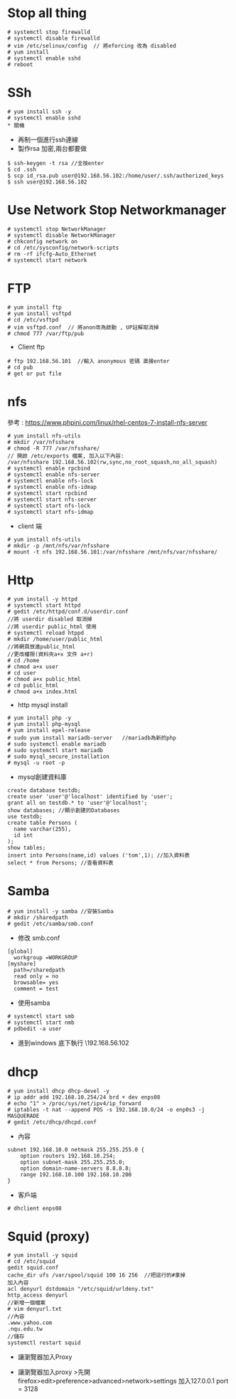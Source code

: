 # Stop all thing 

```
# systemctl stop firewalld
# systemctl disable firewalld
# vim /etc/selinux/config  // 將eforcing 改為 disabled
# yum install 
# systemctl enable sshd
# reboot
```

# SSh


```
# yum install ssh -y
# systemctl enable sshd 
* 關機
```

* 再制一個進行ssh連線
* 製作rsa 加密,兩台都要做

```
$ ssh-keygen -t rsa //全按enter
$ cd .ssh
$ scp id_rsa.pub user@192.168.56.102:/home/user/.ssh/authorized_keys
$ ssh user@192.168.56.102
```

# Use Network Stop Networkmanager

```
# systemctl stop NetworkManager
# systemctl disable NetworkManager
# chkconfig network on
# cd /etc/sysconfig/network-scripts
# rm -rf ifcfg-Auto_Ethernet
# systemctl start network
```

# FTP

```
# yum install ftp
# yum install vsftpd
# cd /etc/vsftpd
# vim vsftpd.conf  // 將anon改為啟動 , UP註解取消掉
# chmod 777 /var/ftp/pub 
```

* Client ftp
```
# ftp 192.168.56.101  //輸入 anonymous 密碼 直接enter
# cd pub 
# get or put file
```

# nfs
參考 : https://www.phpini.com/linux/rhel-centos-7-install-nfs-server
```
# yum install nfs-utils
# mkdir /var/nfsshare
# chmod -R 777 /var/nfsshare/
// 開啟 /etc/exports 檔案, 加入以下內容:
/var/nfsshare 192.168.56.102(rw,sync,no_root_squash,no_all_squash)
# systemctl enable rpcbind
# systemctl enable nfs-server
# systemctl enable nfs-lock
# systemctl enable nfs-idmap
# systemctl start rpcbind
# systemctl start nfs-server
# systemctl start nfs-lock
# systemctl start nfs-idmap
```


* client 端
```
# yum install nfs-utils
# mkdir -p /mnt/nfs/var/nfsshare
# mount -t nfs 192.168.56.101:/var/nfsshare /mnt/nfs/var/nfsshare/
```


# Http

```
# yum install -y httpd
# systemctl start httpd
# gedit /etc/httpd/conf.d/userdir.conf
//將 userdir disabled 取消掉
//將 userdir public_html 使用
# systemctl reload htppd
# mkdir /home/user/public_html
//將網頁放進public_html
//更改權限(資料夾a+x 文件 a+r)
# cd /home
# chmod a+x user
# cd user
# chmod a+x public_html
# cd public_html
# chmod a+x index.html
```

* http mysql install 

```
# yum install php -y
# yum install php-mysql
# yum install epel-release
# sudo yum install mariadb-server   //mariadb為新的php
# sudo systemctl enable mariadb
# sudo systemctl start mariadb
# sudo mysql_secure_installation
# mysql -u root -p
```

* mysql創建資料庫

```
create database testdb;
create user 'user'@'localhost' identified by 'user';
grant all on testdb.* to 'user'@'localhost';
show databases; //顯示創建的Databases
use testdb;
create table Persons (
  name varchar(255),
  id int
);
show tables;
insert into Persons(name,id) values ('tom',1); //加入資料表
select * from Persons; //查看資料表
```

# Samba

```
# yum install -y samba //安裝Samba
# mkdir /sharedpath 
# gedit /etc/samba/smb.conf
```

* 修改 smb.conf

```
[global]
  workgroup =WORKGROUP
[myshare]
  path=/sharedpath
  read only = no
  browsable= yes
  comment = test
```

* 使用samba

```
# systemctl start smb
# systemctl start nmb
# pdbedit -a user
```

* 進到windows 底下執行 \\192.168.56.102

# dhcp 

```
# yum install dhcp dhcp-devel -y
# ip addr add 192.168.10.254/24 brd + dev enps08
# echo "1" > /proc/sys/net/ipv4/ip_forward 
# iptables -t nat --append POS -s 192.168.10.0/24 -o enp0s3 -j MASQUERADE
# gedit /etc/dhcp/dhcpd.conf
```
* 內容

```
subnet 192.168.10.0 netmask 255.255.255.0 {
    option routers 192.168.10.254;
    option subnet-mask 255.255.255.0;
    option domain-name-servers 8.8.8.8;
    range 192.168.10.100 192.168.10.200
}
```

* 客戶端
```
# dhclient enps08
````

# Squid (proxy)

```
# yum install -y squid
# cd /etc/squid
gedit squid.conf
cache_dir ufs /var/spool/squid 100 16 256  //把這行的#拿掉
加入內容
acl denyurl dstdomain "/etc/squid/urldeny.txt"
http_access denyurl
//新增一個檔案
# vim denyurl.txt
//內容
.www.yahoo.com
.nqu.edu.tw
//儲存
systemctl restart squid

```

* 讓瀏覽器加入Proxy

* 讓瀏覽器加入proxy >先開firefox>edit>preference>advanced>network>settings 加入127.0.0.1 port = 3128